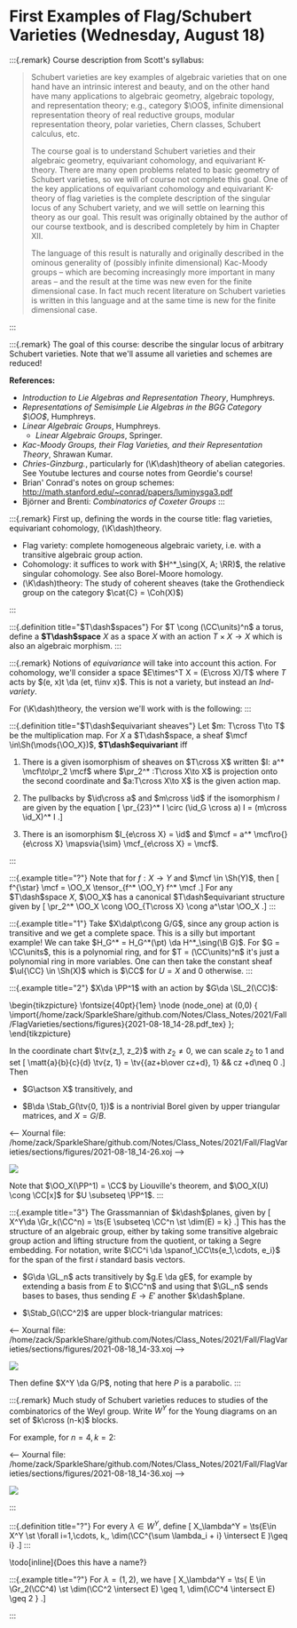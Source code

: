 # First Examples of Flag/Schubert Varieties (Wednesday, August 18)

:::{.remark}
Course description from Scott's syllabus:

> Schubert varieties are key examples of algebraic varieties that on one hand have an intrinsic interest and beauty, and on the other hand have many applications to algebraic geometry, algebraic topology, and representation theory; e.g., category $\OO$, infinite dimensional representation theory of real reductive groups, modular representation theory, polar varieties, Chern classes, Schubert calculus, etc. 
>
> The course goal is to understand Schubert varieties and their algebraic geometry, equivariant cohomology, and equivariant K-theory. There are many open problems related to basic geometry of Schubert varieties, so we will of course not complete this goal. One of the key applications of equivariant cohomology and equivariant K-theory of flag varieties is the complete description of the singular locus of any Schubert variety, and we will settle on learning this theory as our goal. This result was originally obtained by the author of our course textbook, and is described completely by him in Chapter XII. 
>
> The language of this result is naturally and originally described in the ominous generality of (possibly infinite dimensional) Kac-Moody groups – which are becoming increasingly more important in many areas – and the result at the time was new even for the finite dimensional case. In fact much recent literature on Schubert varieties is written in this language and at the same time is new for the finite dimensional case. 

:::

:::{.remark}
The goal of this course: describe the singular locus of arbitrary Schubert varieties.
Note that we'll assume all varieties and schemes are reduced!

**References:**

- *Introduction to Lie Algebras and Representation Theory*, Humphreys.
- *Representations of Semisimple Lie Algebras in the BGG Category $\OO$*, Humphreys.
- *Linear Algebraic Groups*, Humphreys.
  - *Linear Algebraic Groups*, Springer.
- *Kac-Moody Groups, their Flag Varieties, and their Representation Theory*, Shrawan Kumar.
- *Chries-Ginzburg.*, particularly for \(\K\dash\)theory of abelian categories.
  See Youtube lectures and course notes from Geordie's course!
- Brian' Conrad's notes on group schemes: <http://math.stanford.edu/~conrad/papers/luminysga3.pdf>
- Björner and Brenti: *Combinatorics of Coxeter Groups*
:::

:::{.remark}
First up, defining the words in the course title: flag varieties, equivariant cohomology, \(\K\dash\)theory.

- Flag variety: complete homogeneous algebraic variety, i.e. with a transitive algebraic group action.
- Cohomology: it suffices to work with $H^*_\sing(X, A; \RR)$, the relative singular cohomology.
  See also Borel-Moore homology.
- \(\K\dash\)theory: 
  The study of coherent sheaves (take the Grothendieck group on the category $\cat{C} = \Coh(X)$)

:::

:::{.definition title="$T\dash$spaces"}
For $T \cong (\CC\units)^n$ a torus, define a **$T\dash$space** $X$ as a space $X$ with an action $T \times X\to X$ which is also an algebraic morphism.
:::

:::{.remark}
Notions of *equivariance* will take into account this action.
For cohomology, we'll consider a space $E\times^T X = (E\cross X)/T$ where $T$ acts by $(e, x)t \da (et, t\inv x)$.
This is not a variety, but instead an *Ind-variety*.

For \(\K\dash\)theory, the version we'll work with is the following:
:::

:::{.definition title="$T\dash$equivariant sheaves"}
Let $m: T\cross T\to T$ be the multiplication map.
For $X$ a $T\dash$space, a sheaf $\mcf \in\Sh(\mods{\OO_X})$, **$T\dash$equivariant** iff

1. There is a given isomorphism of sheaves on $T\cross X$ written $I: a^* \mcf\to\pr_2 \mcf$ where $\pr_2^* :T\cross X\to X$ is projection onto the second coordinate and $a:T\cross X\to X$ is the given action map.

2. The pullbacks by $\id\cross a$ and $m\cross \id$ if the isomorphism $I$ are given by the equation
\[
\pr_{23}^* I \circ (\id_G \cross a) I = (m\cross \id_X)^* I
.\]

3. There is an isomorphism $I_{e\cross X} = \id$ and $\mcf = a^* \mcf\ro{}{e\cross X} \mapsvia{\sim} \mcf_{e\cross X} = \mcf$.


:::

:::{.example title="?"}
Note that for $f: X\to Y$ and $\mcf \in \Sh(Y)$, then 
\[
f^{\star} \mcf = \OO_X \tensor_{f^* \OO_Y} f^* \mcf
.\]
For any $T\dash$space $X$, $\OO_X$ has a canonical $T\dash$equivariant structure given by 
\[
\pr_2^* \OO_X \cong \OO_{T\cross X} \cong a^\star \OO_X
.\]
:::

:::{.example title="1"}
Take $X\da\pt\cong G/G$, since any group action is transitive and we get a complete space.
This is a silly but important example!
We can take $H_G^* = H_G^*(\pt) \da H^*_\sing(\B G)$.
For $G = \CC\units$, this is a polynomial ring, and for $T = (\CC\units)^n$ it's just a polynomial ring in more variables.
One can then take the constant sheaf $\ul{\CC} \in \Sh(X)$ which is $\CC$ for $U=X$ and $0$ otherwise.
:::

:::{.example title="2"}
$X\da \PP^1$ with an action by $G\da \SL_2(\CC)$:

\begin{tikzpicture}
\fontsize{40pt}{1em} 
\node (node_one) at (0,0) { \import{/home/zack/SparkleShare/github.com/Notes/Class_Notes/2021/Fall/FlagVarieties/sections/figures}{2021-08-18_14-28.pdf_tex} };
\end{tikzpicture}

In the coordinate chart $\tv{z_1, z_2}$ with $z_2\neq 0$, we can scale $z_2$ to 1 and set
\[
\matt{a}{b}{c}{d} \tv{z, 1} = \tv{{az+b\over cz+d}, 1} && cz +d\neq 0
.\]
Then 

- $G\actson X$ transitively, and 

- $B\da \Stab_G(\tv{0, 1})$ is a nontrivial Borel given by upper triangular matrices, and $X = G/B$.

<-- Xournal file: /home/zack/SparkleShare/github.com/Notes/Class_Notes/2021/Fall/FlagVarieties/sections/figures/2021-08-18_14-26.xoj -->

![](figures/2021-08-18_14-27-15.png)

Note that $\OO_X(\PP^1) = \CC$ by Liouville's theorem, and $\OO_X(U) \cong \CC[x]$ for $U \subseteq \PP^1$.
:::

:::{.example title="3"}
The Grassmannian of $k\dash$planes, given by 
\[
X^Y\da \Gr_k(\CC^n) = \ts{E \subseteq \CC^n \st \dim(E) = k}
.\]
This has the structure of an algebraic group, either by taking some transitive algebraic group action and lifting structure from the quotient, or taking a Segre embedding.
For notation, write $\CC^i \da \spanof_\CC\ts{e_1,\cdots, e_i}$ for the span of the first $i$ standard basis vectors.

- $G\da \GL_n$ acts transitively by $g.E \da gE$, for example by extending a basis from $E$ to $\CC^n$ and using that $\GL_n$ sends bases to bases, thus sending $E\to E'$ another $k\dash$plane.

- $\Stab_G(\CC^2)$ are upper block-triangular matrices:

<-- Xournal file: /home/zack/SparkleShare/github.com/Notes/Class_Notes/2021/Fall/FlagVarieties/sections/figures/2021-08-18_14-33.xoj -->

![](figures/2021-08-18_14-34-50.png)

Then define $X^Y \da G/P$, noting that here $P$ is a parabolic.
:::

:::{.remark}
Much study of Schubert varieties reduces to studies of the combinatorics of the Weyl group.
Write $W^Y$ for the Young diagrams on an set of $k\cross (n-k)$ blocks.

For example, for $n=4, k=2$:

<-- Xournal file: /home/zack/SparkleShare/github.com/Notes/Class_Notes/2021/Fall/FlagVarieties/sections/figures/2021-08-18_14-36.xoj -->

![](figures/2021-08-18_14-38-46.png)

:::

:::{.definition title="?"}
For every $\lambda\in W^Y$, define
\[
X_\lambda^Y = \ts{E\in X^Y \st \forall i=1,\cdots, k,\, \dim(\CC^{\sum \lambda_i + i} \intersect E )\geq i}
.\]
:::

\todo[inline]{Does this have a name?}

:::{.example title="?"}
For $\lambda = (1, 2)$, we have
\[
X_\lambda^Y = \ts{ E \in \Gr_2(\CC^4) \st \dim(\CC^2 \intersect E) \geq 1, \dim(\CC^4 \intersect E) \geq 2 } 
.\]

:::



